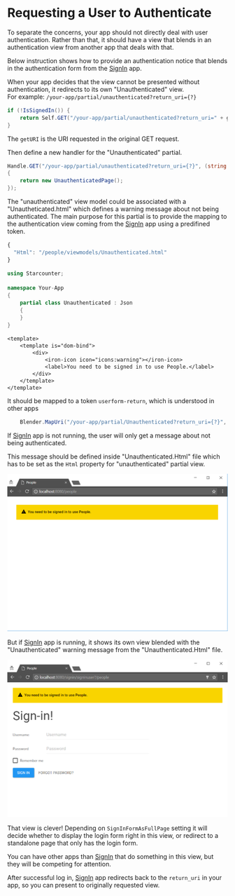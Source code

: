 # Requesting a User to Authenticate

To separate the concerns, your app should not directly deal with user authentication. Rather than that, it should have a view that blends in an authentication view from another app that deals with that.

Below instruction shows how to provide an authentication notice that blends in the authentication form from the [SignIn](https://github.com/StarcounterApps/SignIn) app.

When your app decides that the view cannot be presented without authentication, it redirects to its own "Unauthenticated" view.   
For example: `/your-app/partial/unauthenticated?return_uri={?}`

```csharp
if (!IsSignedIn()) {
    return Self.GET("/your-app/partial/unauthenticated?return_uri=" + getURI);
}
```

The `getURI` is the URI requested in the original GET request.

Then define a new handler for the "Unauthenticated" partial.

```csharp
Handle.GET("/your-app/partial/unauthenticated?return_uri={?}", (string returnURI) => 
{
    return new UnauthenticatedPage();
});
```

The "unauthenticated" view model could be associated with a "Unautheticated.html" which defines a warning message about not being authenticated. The main purpose for this partial is to provide the mapping to the authentication view coming from the [SignIn](https://github.com/StarcounterApps/SignIn) app using a predifined token.

```javascript
{
  "Html": "/people/viewmodels/Unauthenticated.html"
}
```

```csharp
using Starcounter;

namespace Your-App 
{
    partial class Unauthenticated : Json 
    {
    }
}
```

```markup
<template>
    <template is="dom-bind">
        <div>
            <iron-icon icon="icons:warning"></iron-icon>
            <label>You need to be signed in to use People.</label>
        </div>
    </template>
</template>
```

It should be mapped to a token `userform-return`, which is understood in other apps

```csharp
    Blender.MapUri("/your-app/partial/Unauthenticated?return_uri={?}", "userform-return");
```

If [SignIn](https://github.com/StarcounterApps/SignIn) app is not running, the user will only get a message about not being authenticated.

This message should be defined inside "Unauthenticated.Html" file which has to be set as the `Html` property for "unauthenticated" partial view.

![](../.gitbook/assets/authentication-nosignin.png)

But if [SignIn](https://github.com/StarcounterApps/SignIn) app is running, it shows its own view blended with the "Unauthenticated" warning message from the "Unauthenticated.Html" file. 

![](../.gitbook/assets/signin-authentication.png)

That view is clever! Depending on `SignInFormAsFullPage` setting it will decide whether to display the login form right in this view, or redirect to a standalone page that only has the login form.

You can have other apps than [SignIn](https://github.com/StarcounterApps/SignIn) that do something in this view, but they will be competing for attention.

After successful log in, [SignIn](https://github.com/StarcounterApps/SignIn) app redirects back to the `return_uri` in your app, so you can present to originally requested view.

